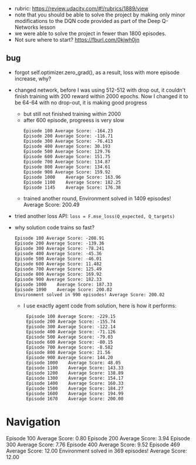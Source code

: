 - rubric: https://review.udacity.com/#!/rubrics/1889/view
- note that you should be able to solve the project by making only minor modifications to the DQN code provided as part of the Deep Q-Networks lesson
- we were able to solve the project in fewer than 1800 episodes.
- Not sure where to start? https://fburl.com/0kjwh0jn

## bug
- forgot self.optimizer.zero_grad(), as a result, loss with more episode increase, why?
- changed network, before I was using 512-512 with drop out, it couldn't finish training with 200 reward within 2000 epochs. Now I changed it to be 64-64 with no drop-out, it is making good progress
    - but still not finished training within 2000
    - after 600 episode, progreess is very slow
        ```
        Episode 100	Average Score: -164.23
        Episode 200	Average Score: -116.71
        Episode 300	Average Score: -76.413
        Episode 400	Average Score: 30.193
        Episode 500	Average Score: 129.76
        Episode 600	Average Score: 151.75
        Episode 700	Average Score: 134.87
        Episode 800	Average Score: 134.61
        Episode 900	Average Score: 159.92
        Episode 1000	Average Score: 163.96
        Episode 1100	Average Score: 182.25
        Episode 1145	Average Score: 176.38
        ```
    - trained another round, Environment solved in 1409 episodes!	Average Score: 200.49
- tried another loss API: `loss = F.mse_loss(Q_expected, Q_targets)`

- why solution code trains so fast?
    ```
    Episode 100	Average Score: -208.91
    Episode 200	Average Score: -139.36
    Episode 300	Average Score: -78.241
    Episode 400	Average Score: -45.36
    Episode 500	Average Score: -46.01
    Episode 600	Average Score: 11.482
    Episode 700	Average Score: 125.49
    Episode 800	Average Score: 169.92
    Episode 900	Average Score: 182.33
    Episode 1000	Average Score: 187.33
    Episode 1090	Average Score: 200.02
    Environment solved in 990 episodes!	Average Score: 200.02

    ```
    - I use exactly agent code from solution, here is how it performs:
       ```
        Episode 100	Average Score: -229.15
        Episode 200	Average Score: -155.74
        Episode 300	Average Score: -122.14
        Episode 400	Average Score: -71.126
        Episode 500	Average Score: -79.03
        Episode 600	Average Score: -80.15
        Episode 700	Average Score: -8.582
        Episode 800	Average Score: 21.56
        Episode 900	Average Score: 144.20
        Episode 1000	Average Score: 48.05
        Episode 1100	Average Score: 143.33
        Episode 1200	Average Score: 138.89
        Episode 1300	Average Score: 154.17
        Episode 1400	Average Score: 160.33
        Episode 1500	Average Score: 184.27
        Episode 1600	Average Score: 194.99
        Episode 1670	Average Score: 200.00
        ```


# Navigation

Episode 100	Average Score: 0.80
Episode 200	Average Score: 3.94
Episode 300	Average Score: 7.76
Episode 400	Average Score: 9.52
Episode 469	Average Score: 12.00
Environment solved in 369 episodes!	Average Score: 12.00
